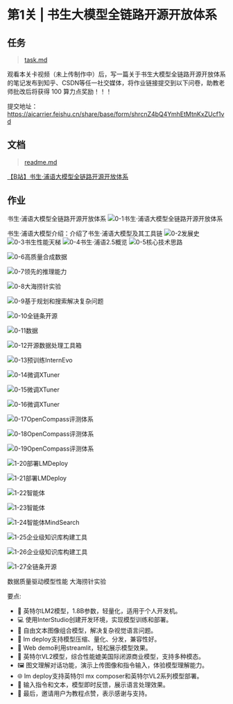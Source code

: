 # 第1关 | 书生大模型全链路开源开放体系

## 任务
> [task.md](https://github.com/InternLM/Tutorial/blob/camp3/docs/L1/HelloIntern/task.md)

观看本关卡视频（未上传制作中）后，写一篇关于书生大模型全链路开源开放体系的笔记发布到知乎、CSDN等任一社交媒体，将作业链接提交到以下问卷，助教老师批改后将获得 100 算力点奖励！！！

提交地址：https://aicarrier.feishu.cn/share/base/form/shrcnZ4bQ4YmhEtMtnKxZUcf1vd

## 文档
> [readme.md](https://github.com/InternLM/Tutorial/blob/camp3/docs/L1/HelloIntern/readme.md)

[【B站】书生·浦语大模型全链路开源开放体系](https://www.bilibili.com/video/BV18142187g5/)

## 作业

书生·浦语大模型全链路开源开放体系
![0-1书生·浦语大模型全链路开源开放体系](vx_images/0-1书生·浦语大模型全链路开源开放体系.png)


书生·浦语大模型介绍：介绍了书生·浦语大模型及其工具链
![0-2发展史](vx_images/0-2发展史.png)
![0-3书生性能天梯](vx_images/0-3书生性能天梯.png)
![0-4书生·浦语2.5概览](vx_images/0-4书生·浦语2.5概览.png)
![0-5核心技术思路](vx_images/0-5核心技术思路.png)


![0-6高质量合成数据](vx_images/0-6高质量合成数据.png)

![0-7领先的推理能力](vx_images/0-7领先的推理能力.png)

![0-8大海捞针实验](vx_images/0-8大海捞针实验.png)


![0-9基于规划和搜索解决复杂问题](vx_images/0-9基于规划和搜索解决复杂问题.png)

![0-10全链条开源](vx_images/0-10全链条开源.png)

![0-11数据](vx_images/0-11数据.png)

![0-12开源数据处理工具箱](vx_images/0-12开源数据处理工具箱.png)

![0-13预训练InternEvo](vx_images/0-13预训练InternEvo.png)

![0-14微调XTuner](vx_images/0-14微调XTuner.png)


![0-15微调XTuner](vx_images/0-15微调XTuner.png)

![0-16微调XTuner](vx_images/0-16微调XTuner.png)

![0-17OpenCompass评测体系](vx_images/0-17OpenCompass评测体系.png)

![0-18OpenCompass评测体系](vx_images/0-18OpenCompass评测体系.png)

![0-19OpenCompass评测体系](vx_images/0-19OpenCompass评测体系.png)

![1-20部署LMDeploy](vx_images/1-20部署LMDeploy.png)

![1-21部署LMDeploy](vx_images/1-21部署LMDeploy.png)

![1-22智能体](vx_images/1-22智能体.png)

![1-23智能体](vx_images/1-23智能体.png)

![1-24智能体MindSearch](vx_images/1-24智能体MindSearch.png)

![1-25企业级知识库构建工具](vx_images/1-25企业级知识库构建工具.png)

![1-26企业级知识库构建工具](vx_images/1-26企业级知识库构建工具.png)

![1-27全链条开源](vx_images/1-27全链条开源.png)







数据质量驱动模型性能
大海捞针实验

要点:
- 🌟 英特尔LM2模型，1.8B参数，轻量化，适用于个人开发机。
- 💻 使用InterStudio创建开发环境，实现模型训练和部署。
- 🔎 自由文本图像组合模型，解决复杂视觉语言问题。
- 🎈 lm deploy支持模型压缩、量化、分发，兼容性好。
- 📡 Web demo利用streamlit，轻松展示模型效果。
- 🌈 英特尔VL2模型，综合性能媲美国际闭源商业模型，支持多种模态。
- 🖼️ 图文理解对话功能，演示上传图像和指令输入，体验模型理解能力。
- 🌐 lm deploy支持英特尔l mx composer和英特尔VL2系列模型部署。
- 📝 输入指令和文本，模型即时反馈，展示语言处理效果。
- 🌟 最后，邀请用户为教程点赞，表示感谢与支持。